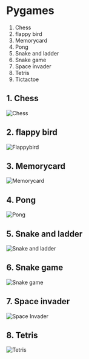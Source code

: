 # Pygames

1. Chess
2. flappy bird
3. Memorycard 
4. Pong
5. Snake and ladder
6. Snake game
7. Space invader
8. Tetris
9. Tictactoe

## 1. Chess
![Chess]()

## 2. flappy bird
![Flappybird](/flappy_bird/Flappybird.png)

## 3. Memorycard
![Memorycard](/Memorycard_game/Game.png)

## 4. Pong
![Pong](/Pong/Pong.png)

## 5. Snake and ladder
![Snake and ladder](/Snake%20And%20Ladder/Snake_and_ladder.png)

## 6. Snake game
![Snake game](/Snake_game/Snake_game.png)

## 7. Space invader
![Space Invader](/SpaceInvader/Space_invader.png)

## 8. Tetris
![Tetris](/Tetris_game/Tetris.png)